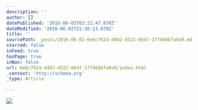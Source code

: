```yaml
---
description: ''
author: []
datePublished: '2016-06-03T03:22:47.878Z'
dateModified: '2016-06-02T21:30:13.870Z'
title: ''
sourcePath: _posts/2016-06-02-6e6c7624-d482-4522-8647-17f468bfa9a9.md
starred: false
inFeed: true
hasPage: true
inNav: false
url: 6e6c7624-d482-4522-8647-17f468bfa9a9/index.html
_context: 'http://schema.org'
_type: Article

---
```

![](https://the-grid-user-content.s3-us-west-2.amazonaws.com/4a7807e3-df5d-4dbd-bc35-decfd1f784ae.jpg)